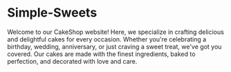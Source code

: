 # Simple-Sweets

Welcome to our CakeShop website! Here, we specialize in crafting delicious and delightful cakes for every occasion. Whether you're celebrating a birthday, wedding, anniversary, or just craving a sweet treat, we've got you covered. Our cakes are made with the finest ingredients, baked to perfection, and decorated with love and care.

